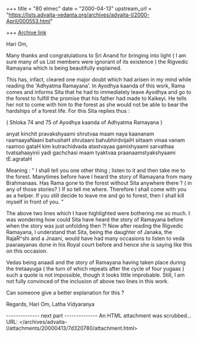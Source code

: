 +++
title = "80 elmec"
date = "2000-04-13"
upstream_url = "https://lists.advaita-vedanta.org/archives/advaita-l/2000-April/000553.html"

+++
[Archive link](https://lists.advaita-vedanta.org/archives/advaita-l/2000-April/000553.html)

Hari Om,

Many thanks and congratulations to Sri Anand for bringing into light ( I
am sure many of us  List members were ignorant of its existence ) the
Rigvedic Ramayana which is being beautifully explained.

This has, infact, cleared one major doubt which had arisen in my mind
while reading the 'Adhyatma Ramayana'.  In Ayodhya kaanda of this work,
Rama comes and informs Sita that he had to immediately leave Ayodhya and
go to the forest to fulfill the promise that his father had made to
Kaikeyi. He tells her not to come with him to the forest as she would
not be able to bear the hardships of a forest life. For this Sita
replies thus :

( Shloka 74 and 75 of Ayodhya kaanda of Adhyatma Ramayana )

anyat kinchit pravakshyaami shrutvaa maam naya kaananam
raamaayaNaani bahushaH shrutaani bahubhirdvijaiH
siitaam vinaa vanam raamoo gataH kim kutrachidvada
atastvayaa gamishyaami sarvathaa tvatsahaayinii
yadi gachchasi maam tyaktvaa praanaamstyakshyaami tE.agrataH

Meaning : " I shall tell you one other thing ; listen to it and then
take me to the forest. Manytimes before have I heard the story of
Ramayana from many Brahmanaas. Has Rama gone to the forest without Sita
anywhere there ?
( in any of those stories? ) If so tell me where. Therefore I shall come
with you as a helper. If you still decide to leave me and go to forest,
then I shall kill myself in front of you. "

The above two lines which I have highlighted were bothering me so much.
I was wondering how could Sita have heard the story of Ramayana before
when the story was just unfolding then ?! Now after reading the Rigvedic
Ramayana, I understand that Sita, being the daughter of Janaka, the
RajaR^shi and a Jnaani, would have had many occasions to listen to veda
paaraayanas done in his Royal court before and hence she is saying like
this on this occasion.

Vedas being anaadi and the story of Ramayana having taken place during
the tretaayuga ( the turn of which repeats after the cycle of four
yugaas ) such a quote is not impossible, though it looks little
improbable. Still, I am not fully convinced of the inclusion of above
two lines in this work.

Can someone give a better explanation for this ?

Regards,
Hari Om,
Latha Vidyaranya

-------------- next part --------------
An HTML attachment was scrubbed...
URL: </archives/advaita-l/attachments/20000413/7d320780/attachment.html>
